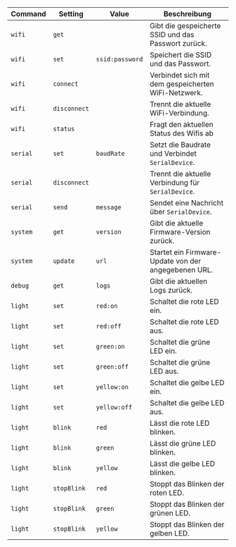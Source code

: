 | **Command** | **Setting**  | **Value**       | **Beschreibung**                                     |
| ----------- | ------------ | --------------- | ---------------------------------------------------- |
| `wifi`      | `get`        |                 | Gibt die gespeicherte SSID und das Passwort zurück.  |
| `wifi`      | `set`        | `ssid:password` | Speichert die SSID und das Passwort.                 |
| `wifi`      | `connect`    |                 | Verbindet sich mit dem gespeicherten WiFi-Netzwerk.  |
| `wifi`      | `disconnect` |                 | Trennt die aktuelle WiFi-Verbindung.                 |
| `wifi`      | `status`     |                 | Fragt den aktuellen Status des Wifis ab              |
| `serial`    | `set`        | `baudRate`      | Setzt die Baudrate und Verbindet `SerialDevice`.     |
| `serial`    | `disconnect` |                 | Trennt die aktuelle Verbindung für `SerialDevice`.   |
| `serial`    | `send`       | `message`       | Sendet eine Nachricht über `SerialDevice`.           |
| `system`    | `get`        | `version`       | Gibt die aktuelle Firmware-Version zurück.           |
| `system`    | `update`     | `url`           | Startet ein Firmware-Update von der angegebenen URL. |
| `debug`     | `get`        | `logs`          | Gibt die aktuellen Logs zurück.                      |
| `light`     | `set`        | `red:on`        | Schaltet die rote LED ein.                           |
| `light`     | `set`        | `red:off`       | Schaltet die rote LED aus.                           |
| `light`     | `set`        | `green:on`      | Schaltet die grüne LED ein.                          |
| `light`     | `set`        | `green:off`     | Schaltet die grüne LED aus.                          |
| `light`     | `set`        | `yellow:on`     | Schaltet die gelbe LED ein.                          |
| `light`     | `set`        | `yellow:off`    | Schaltet die gelbe LED aus.                          |
| `light`     | `blink`      | `red`           | Lässt die rote LED blinken.                          |
| `light`     | `blink`      | `green`         | Lässt die grüne LED blinken.                         |
| `light`     | `blink`      | `yellow`        | Lässt die gelbe LED blinken.                         |
| `light`     | `stopBlink`  | `red`           | Stoppt das Blinken der roten LED.                    |
| `light`     | `stopBlink`  | `green`         | Stoppt das Blinken der grünen LED.                   |
| `light`     | `stopBlink`  | `yellow`        | Stoppt das Blinken der gelben LED.                   |
